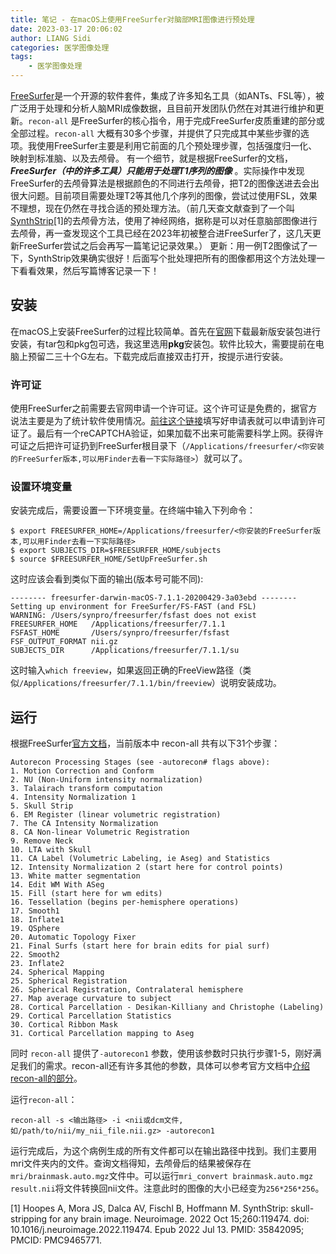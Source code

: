 ```yaml
---
title: 笔记 - 在macOS上使用FreeSurfer对脑部MRI图像进行预处理
date: 2023-03-17 20:06:02
author: LIANG Sidi
categories: 医学图像处理
tags:
    - 医学图像处理
---
```

[FreeSurfer](http://freesurfer.net)是一个开源的软件套件，集成了许多知名工具（如ANTs、FSL等），被广泛用于处理和分析人脑MRI成像数据，且目前开发团队仍然在对其进行维护和更新。`recon-all` 是FreeSurfer的核心指令，用于完成FreeSurfer皮质重建的部分或全部过程。`recon-all` 大概有30多个步骤，并提供了只完成其中某些步骤的选项。我使用FreeSurfer主要是利用它前面的几个预处理步骤，包括强度归一化、映射到标准脑、以及去颅骨。
有一个细节，就是根据FreeSurfer的文档， ***FreeSurfer（中的许多工具）只能用于处理T1序列的图像*** 。实际操作中发现FreeSurfer的去颅骨算法是根据颜色的不同进行去颅骨，把T2的图像送进去会出很大问题。目前项目需要处理T2等其他几个序列的图像，尝试过使用FSL，效果不理想，现在仍然在寻找合适的预处理方法。（前几天查文献查到了一个叫[SynthStrip](https://pubmed.ncbi.nlm.nih.gov/35842095/)[1]的去颅骨方法，使用了神经网络，据称是可以对任意脑部图像进行去颅骨，再一查发现这个工具已经在2023年初被整合进FreeSurfer了，这几天更新FreeSurfer尝试之后会再写一篇笔记记录效果。）
更新：用一例T2图像试了一下，SynthStrip效果确实很好！后面写个批处理把所有的图像都用这个方法处理一下看看效果，然后写篇博客记录一下！

## 安装
在macOS上安装FreeSurfer的过程比较简单。首先在[官网](https://surfer.nmr.mgh.harvard.edu/fswiki/rel7downloads)下载最新版安装包进行安装，有tar包和pkg包可选，我这里选用**pkg**安装包。软件比较大，需要提前在电脑上预留二三十个G左右。下载完成后直接双击打开，按提示进行安装。

### 许可证
使用FreeSurfer之前需要去官网申请一个许可证。这个许可证是免费的，据官方说法主要是为了统计软件使用情况。[前往这个链接](https://surfer.nmr.mgh.harvard.edu/registration.html)填写好申请表就可以申请到许可证了。最后有一个reCAPTCHA验证，如果加载不出来可能需要科学上网。获得许可证之后把许可证扔到FreeSurfer根目录下（`/Applications/freesurfer/<你安装的FreeSurfer版本,可以用Finder去看一下实际路径>`）就可以了。

### 设置环境变量
安装完成后，需要设置一下环境变量。在终端中输入下列命令：
```
$ export FREESURFER_HOME=/Applications/freesurfer/<你安装的FreeSurfer版本,可以用Finder去看一下实际路径>
$ export SUBJECTS_DIR=$FREESURFER_HOME/subjects
$ source $FREESURFER_HOME/SetUpFreeSurfer.sh

```
这时应该会看到类似下面的输出(版本号可能不同):
```
-------- freesurfer-darwin-macOS-7.1.1-20200429-3a03ebd --------
Setting up environment for FreeSurfer/FS-FAST (and FSL)
WARNING: /Users/synpro/freesurfer/fsfast does not exist
FREESURFER_HOME   /Applications/freesurfer/7.1.1
FSFAST_HOME       /Users/synpro/freesurfer/fsfast
FSF_OUTPUT_FORMAT nii.gz
SUBJECTS_DIR      /Applications/freesurfer/7.1.1/su
```
这时输入`which freeview`，如果返回正确的FreeView路径（类似`/Applications/freesurfer/7.1.1/bin/freeview`）说明安装成功。

## 运行
根据FreeSurfer[官方文档](https://surfer.nmr.mgh.harvard.edu/fswiki/recon-all#StepDescriptionSummaries)，当前版本中 recon-all 共有以下31个步骤：
```
Autorecon Processing Stages (see -autorecon# flags above):
1. Motion Correction and Conform
2. NU (Non-Uniform intensity normalization)
3. Talairach transform computation
4. Intensity Normalization 1
5. Skull Strip
6. EM Register (linear volumetric registration)
7. The CA Intensity Normalization
8. CA Non-linear Volumetric Registration
9. Remove Neck
10. LTA with Skull
11. CA Label (Volumetric Labeling, ie Aseg) and Statistics
12. Intensity Normalization 2 (start here for control points)
13. White matter segmentation
14. Edit WM With ASeg
15. Fill (start here for wm edits)
16. Tessellation (begins per-hemisphere operations)
17. Smooth1
18. Inflate1
19. QSphere
20. Automatic Topology Fixer
21. Final Surfs (start here for brain edits for pial surf)
22. Smooth2
23. Inflate2
24. Spherical Mapping
25. Spherical Registration
26. Spherical Registration, Contralateral hemisphere
27. Map average curvature to subject
28. Cortical Parcellation - Desikan-Killiany and Christophe (Labeling)
29. Cortical Parcellation Statistics
30. Cortical Ribbon Mask
31. Cortical Parcellation mapping to Aseg
```
同时 `recon-all` 提供了`-autorecon1` 参数，使用该参数时只执行步骤1-5，刚好满足我们的需求。recon-all还有许多其他的参数，具体可以参考官方文档中[介绍recon-all的部分](https://surfer.nmr.mgh.harvard.edu/fswiki/recon-all#StepDescriptionSummaries)。

运行`recon-all`：
```
recon-all -s <输出路径> -i <nii或dcm文件, 如/path/to/nii/my_nii_file.nii.gz> -autorecon1

```
运行完成后，为这个病例生成的所有文件都可以在输出路径中找到。我们主要用mri文件夹内的文件。查询文档得知，去颅骨后的结果被保存在`mri/brainmask.auto.mgz`文件中。可以运行`mri_convert brainmask.auto.mgz result.nii`将文件转换回nii文件。注意此时的图像的大小已经变为`256*256*256`。

[1] Hoopes A, Mora JS, Dalca AV, Fischl B, Hoffmann M. SynthStrip: skull-stripping for any brain image. Neuroimage. 2022 Oct 15;260:119474. doi: 10.1016/j.neuroimage.2022.119474. Epub 2022 Jul 13. PMID: 35842095; PMCID: PMC9465771.
